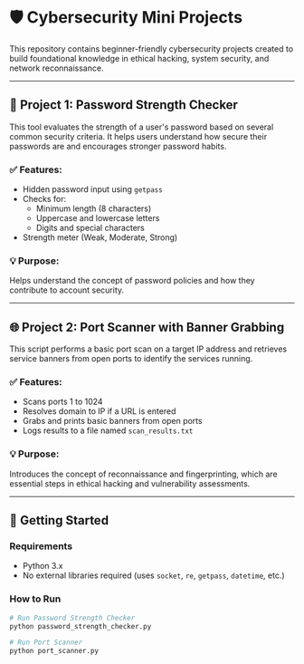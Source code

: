 # 🛡️ Cybersecurity Mini Projects

This repository contains beginner-friendly cybersecurity projects created to build foundational knowledge in ethical hacking, system security, and network reconnaissance.

---

## 🔐 Project 1: Password Strength Checker

This tool evaluates the strength of a user's password based on several common security criteria. It helps users understand how secure their passwords are and encourages stronger password habits.

### ✅ Features:
- Hidden password input using `getpass`
- Checks for:
  - Minimum length (8 characters)
  - Uppercase and lowercase letters
  - Digits and special characters
- Strength meter (Weak, Moderate, Strong)

### 💡 Purpose:
Helps understand the concept of password policies and how they contribute to account security.

---

## 🌐 Project 2: Port Scanner with Banner Grabbing

This script performs a basic port scan on a target IP address and retrieves service banners from open ports to identify the services running.

### ✅ Features:
- Scans ports 1 to 1024
- Resolves domain to IP if a URL is entered
- Grabs and prints basic banners from open ports
- Logs results to a file named `scan_results.txt`

### 💡 Purpose:
Introduces the concept of reconnaissance and fingerprinting, which are essential steps in ethical hacking and vulnerability assessments.

---

## 🚀 Getting Started

### Requirements
- Python 3.x
- No external libraries required (uses `socket`, `re`, `getpass`, `datetime`, etc.)

### How to Run

```bash
# Run Password Strength Checker
python password_strength_checker.py

# Run Port Scanner
python port_scanner.py
